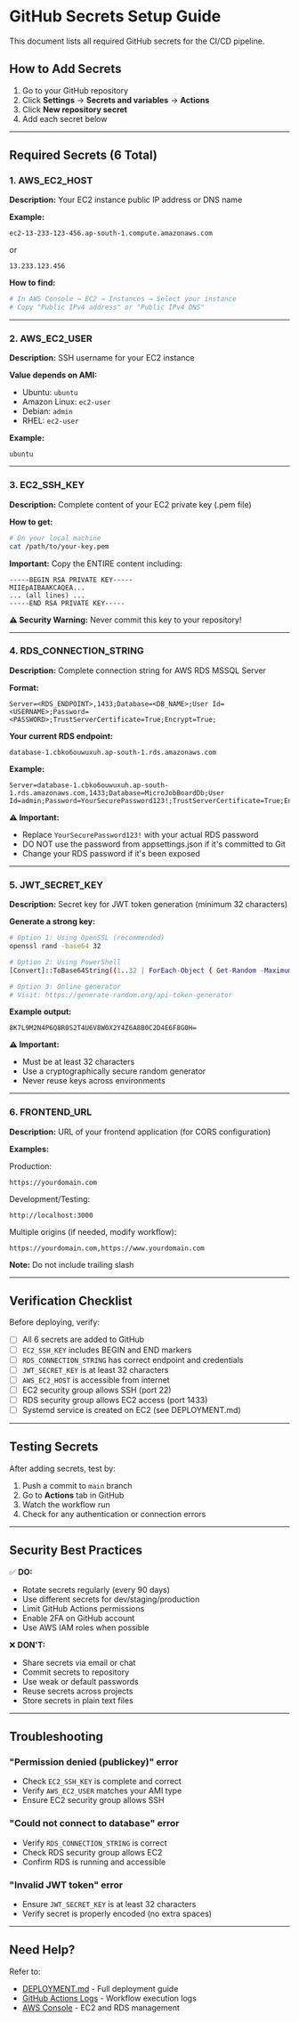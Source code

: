 # GitHub Secrets Setup Guide

This document lists all required GitHub secrets for the CI/CD pipeline.

## How to Add Secrets

1. Go to your GitHub repository
2. Click **Settings** → **Secrets and variables** → **Actions**
3. Click **New repository secret**
4. Add each secret below

---

## Required Secrets (6 Total)

### 1. AWS_EC2_HOST
**Description:** Your EC2 instance public IP address or DNS name

**Example:**
```
ec2-13-233-123-456.ap-south-1.compute.amazonaws.com
```
or
```
13.233.123.456
```

**How to find:**
```bash
# In AWS Console → EC2 → Instances → Select your instance
# Copy "Public IPv4 address" or "Public IPv4 DNS"
```

---

### 2. AWS_EC2_USER
**Description:** SSH username for your EC2 instance

**Value depends on AMI:**
- Ubuntu: `ubuntu`
- Amazon Linux: `ec2-user`
- Debian: `admin`
- RHEL: `ec2-user`

**Example:**
```
ubuntu
```

---

### 3. EC2_SSH_KEY
**Description:** Complete content of your EC2 private key (.pem file)

**How to get:**
```bash
# On your local machine
cat /path/to/your-key.pem
```

**Important:** Copy the ENTIRE content including:
```
-----BEGIN RSA PRIVATE KEY-----
MIIEpAIBAAKCAQEA...
... (all lines) ...
-----END RSA PRIVATE KEY-----
```

**⚠️ Security Warning:** Never commit this key to your repository!

---

### 4. RDS_CONNECTION_STRING
**Description:** Complete connection string for AWS RDS MSSQL Server

**Format:**
```
Server=<RDS_ENDPOINT>,1433;Database=<DB_NAME>;User Id=<USERNAME>;Password=<PASSWORD>;TrustServerCertificate=True;Encrypt=True;
```

**Your current RDS endpoint:**
```
database-1.cbko6ouwuxuh.ap-south-1.rds.amazonaws.com
```

**Example:**
```
Server=database-1.cbko6ouwuxuh.ap-south-1.rds.amazonaws.com,1433;Database=MicroJobBoardDb;User Id=admin;Password=YourSecurePassword123!;TrustServerCertificate=True;Encrypt=True;
```

**⚠️ Important:** 
- Replace `YourSecurePassword123!` with your actual RDS password
- DO NOT use the password from appsettings.json if it's committed to Git
- Change your RDS password if it's been exposed

---

### 5. JWT_SECRET_KEY
**Description:** Secret key for JWT token generation (minimum 32 characters)

**Generate a strong key:**
```bash
# Option 1: Using OpenSSL (recommended)
openssl rand -base64 32

# Option 2: Using PowerShell
[Convert]::ToBase64String((1..32 | ForEach-Object { Get-Random -Maximum 256 }))

# Option 3: Online generator
# Visit: https://generate-random.org/api-token-generator
```

**Example output:**
```
8K7L9M2N4P6Q8R0S2T4U6V8W0X2Y4Z6A8B0C2D4E6F8G0H=
```

**⚠️ Important:** 
- Must be at least 32 characters
- Use a cryptographically secure random generator
- Never reuse keys across environments

---

### 6. FRONTEND_URL
**Description:** URL of your frontend application (for CORS configuration)

**Examples:**

Production:
```
https://yourdomain.com
```

Development/Testing:
```
http://localhost:3000
```

Multiple origins (if needed, modify workflow):
```
https://yourdomain.com,https://www.yourdomain.com
```

**Note:** Do not include trailing slash

---

## Verification Checklist

Before deploying, verify:

- [ ] All 6 secrets are added to GitHub
- [ ] `EC2_SSH_KEY` includes BEGIN and END markers
- [ ] `RDS_CONNECTION_STRING` has correct endpoint and credentials
- [ ] `JWT_SECRET_KEY` is at least 32 characters
- [ ] `AWS_EC2_HOST` is accessible from internet
- [ ] EC2 security group allows SSH (port 22)
- [ ] RDS security group allows EC2 access (port 1433)
- [ ] Systemd service is created on EC2 (see DEPLOYMENT.md)

---

## Testing Secrets

After adding secrets, test by:

1. Push a commit to `main` branch
2. Go to **Actions** tab in GitHub
3. Watch the workflow run
4. Check for any authentication or connection errors

---

## Security Best Practices

✅ **DO:**
- Rotate secrets regularly (every 90 days)
- Use different secrets for dev/staging/production
- Limit GitHub Actions permissions
- Enable 2FA on GitHub account
- Use AWS IAM roles when possible

❌ **DON'T:**
- Share secrets via email or chat
- Commit secrets to repository
- Use weak or default passwords
- Reuse secrets across projects
- Store secrets in plain text files

---

## Troubleshooting

### "Permission denied (publickey)" error
- Check `EC2_SSH_KEY` is complete and correct
- Verify `AWS_EC2_USER` matches your AMI type
- Ensure EC2 security group allows SSH

### "Could not connect to database" error
- Verify `RDS_CONNECTION_STRING` is correct
- Check RDS security group allows EC2
- Confirm RDS is running and accessible

### "Invalid JWT token" error
- Ensure `JWT_SECRET_KEY` is at least 32 characters
- Verify secret is properly encoded (no extra spaces)

---

## Need Help?

Refer to:
- [DEPLOYMENT.md](./DEPLOYMENT.md) - Full deployment guide
- [GitHub Actions Logs](../../actions) - Workflow execution logs
- [AWS Console](https://console.aws.amazon.com) - EC2 and RDS management
